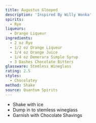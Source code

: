 ```yaml
---
title: Augustus Glooped
description: 'Inspired By Willy Wonka'
spirits:
  - Rye
liqueurs:
  - Orange Liqueur
ingredients:
  - 2 oz Rye
  - 1/2 oz Orange Liqueur
  - 1/4 oz Orange Juice
  - 1/4 oz Demerara Simple Syrup
  - 3 Dashes Chocolate Bitters
glassware: Stemless Wineglass
rating: 2.5
styles:
  - Chocolatey
method: Shake
source: Quantum Spirits
---
```


- Shake with ice
- Dump in to stemless wineglass
- Garnish with Chocolate Shavings